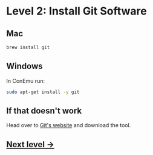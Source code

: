 # Level 2: Install Git Software

## Mac

```bash
brew install git
```

## Windows

In ConEmu run:

```bash
sudo apt-get install -y git
```

## If that doesn't work

Head over to [Git's website](https://git-scm.com/) and download the tool.

## [Next level →](02-github.md)